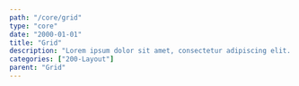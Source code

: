 ```yaml
---
path: "/core/grid"
type: "core"
date: "2000-01-01"
title: "Grid"
description: "Lorem ipsum dolor sit amet, consectetur adipiscing elit. Nunc tempus laoreet leo sit amet iaculis."
categories: ["200-Layout"]
parent: "Grid"
---
```

